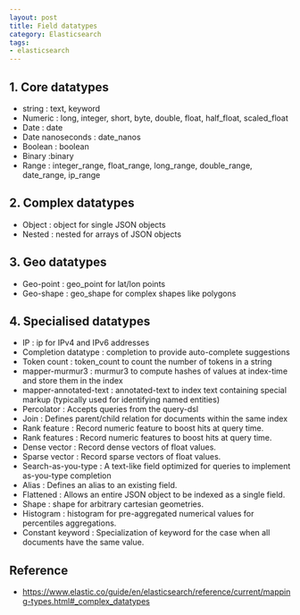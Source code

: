 ```yaml
---
layout: post
title: Field datatypes
category: Elasticsearch
tags:
- elasticsearch
---
```

## 1. Core datatypes
- string : text, keyword
- Numeric : long, integer, short, byte, double, float, half_float, scaled_float
- Date : date
- Date nanoseconds : date_nanos
- Boolean : boolean
- Binary :binary
- Range : integer_range, float_range, long_range, double_range, date_range, ip_range

## 2. Complex datatypes
- Object : object for single JSON objects
- Nested : nested for arrays of JSON objects

## 3. Geo datatypes
- Geo-point : geo_point for lat/lon points
- Geo-shape : geo_shape for complex shapes like polygons

## 4. Specialised datatypes
- IP : ip for IPv4 and IPv6 addresses
- Completion datatype : completion to provide auto-complete suggestions
- Token count : token_count to count the number of tokens in a string
- mapper-murmur3 : murmur3 to compute hashes of values at index-time and store them in the index
- mapper-annotated-text : annotated-text to index text containing special markup (typically used for identifying named entities)
- Percolator : Accepts queries from the query-dsl
- Join : Defines parent/child relation for documents within the same index
- Rank feature : Record numeric feature to boost hits at query time.
- Rank features : Record numeric features to boost hits at query time.
- Dense vector : Record dense vectors of float values.
- Sparse vector : Record sparse vectors of float values.
- Search-as-you-type : A text-like field optimized for queries to implement as-you-type completion
- Alias : Defines an alias to an existing field.
- Flattened : Allows an entire JSON object to be indexed as a single field.
- Shape : shape for arbitrary cartesian geometries.
- Histogram : histogram for pre-aggregated numerical values for percentiles aggregations.
- Constant keyword : Specialization of keyword for the case when all documents have the same value.

## Reference
- https://www.elastic.co/guide/en/elasticsearch/reference/current/mapping-types.html#_complex_datatypes